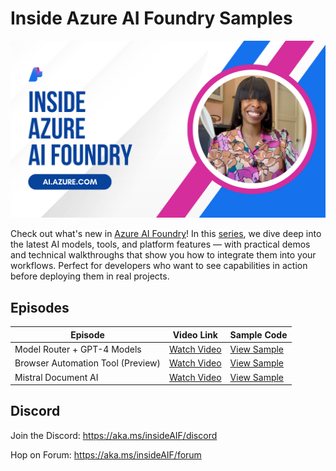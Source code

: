 # Inside Azure AI Foundry Samples

![Inside Azure AI Foundry playlist image.](Images/thumbnail-playlist.png)

Check out what's new in [Azure AI Foundry](https://ai.azure.com)! In this [series](https://aka.ms/insideAIF), we dive deep into the latest AI models, tools, and platform features — with practical demos and technical walkthroughs that show you how to integrate them into your workflows. Perfect for developers who want to see capabilities in action before deploying them in real projects.

## Episodes

| Episode  | Video Link | Sample Code |
|--------------|------------|-------------|
| Model Router + GPT-4 Models | [Watch Video](https://youtu.be/2NL2XpigH0A?si=yCdz_kyx16VIX0Mk) | [View Sample](./samples/model-router) |
| Browser Automation Tool (Preview) | [Watch Video](https://youtu.be/FBQRc-M18ws?si=uhhDtHJmKdCki-c2) | [View Sample](./samples/browser-automation) |
| Mistral Document AI | [Watch Video](https://example.com/video3) | [View Sample](./samples/mistral-document-AI) |

## Discord

Join the Discord: https://aka.ms/insideAIF/discord 

Hop on Forum: https://aka.ms/insideAIF/forum